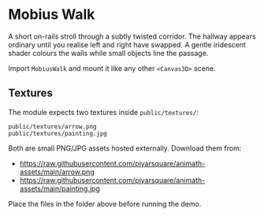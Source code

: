# Mobius Walk

A short on-rails stroll through a subtly twisted corridor. The hallway appears ordinary until you realise left and right have swapped. A gentle iridescent shader colours the walls while small objects line the passage.

Import `MobiusWalk` and mount it like any other `<Canvas3D>` scene.

## Textures

The module expects two textures inside `public/textures/`:

```
public/textures/arrow.png
public/textures/painting.jpg
```

Both are small PNG/JPG assets hosted externally. Download them from:

- <https://raw.githubusercontent.com/piyarsquare/animath-assets/main/arrow.png>
- <https://raw.githubusercontent.com/piyarsquare/animath-assets/main/painting.jpg>

Place the files in the folder above before running the demo.
